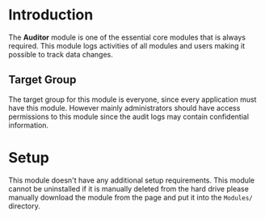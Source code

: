 # Introduction

The **Auditor** module is one of the essential core modules that is always required. This module logs activities of all modules and users making it possible to track data changes.

## Target Group

The target group for this module is everyone, since every application must have this module. However mainly administrators should have access permissions to this module since the audit logs may contain confidential information.

# Setup

This module doesn't have any additional setup requirements. This module cannot be uninstalled if it is manually deleted from the hard drive please manually download the module from the page and put it into the `Modules/` directory.
